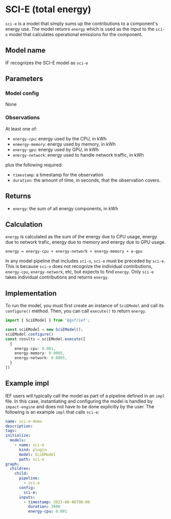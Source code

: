 # SCI-E (total energy)

`sci-e` is a model that simply sums up the contributions to a component's energy use. The model retunrs `energy` which is used as the input to the `sci-o` model that calculates operational emissions for the component.

## Model name

IF recognizes the SCI-E model as `sci-e` 

## Parameters

### Model config

None

### Observations
At least one of:
- `energy-cpu`: energy used by the CPU, in kWh
- `enmergy-memory`: energy used by memory, in kWh
- `energy-gpu`: energy used by GPU, in kWh
- `energy-network`: energy used to handle network traffic, in kWh

plus the following required: 
- `timestamp`: a timestamp for the observation
- `duration`: the amount of time, in seconds, that the observation covers.

## Returns

- `energy`: the sum of all energy components, in kWh


## Calculation

`energy` is calculated as the sum of the energy due to CPU usage, energy due to network trafic, energy due to memory and energy due to GPU usage.

```
energy = energy-cpu + energy-network + energy-memory + e-gpu
```

In any model pipeline that includes `sci-o`, `sci-o` must be preceded by `sci-e`. This is because `sci-o` does not recognize the individual contributions, `energy-cpu`, `energy-network`, etc, but expects to find `energy`. Only `sci-e` takes individual contributions and returns `energy`.

## Implementation

To run the model, you must first create an instance of `SciEModel` and call its `configure()` method. Then, you can call `execute()` to return `energy`.

```typescript
import { SciEModel } from '@gsf/ief';

const sciEModel = new SciEModel();
sciEModel.configure()
const results = sciEModel.execute([
  {
    energy-cpu: 0.001,
    energy-memory: 0.0005,
    energy-network: 0.0005,
  }
])
```

## Example impl

IEF users will typically call the model as part of a pipeline defined in an `impl` file. In this case, instantiating and configuring the model is handled by `impact-engine` and does not have to be done explicitly by the user. The following is an example `impl` that calls `sci-e`:

```yaml
name: sci-e-demo
description:
tags:
initialize:
  models:
    - name: sci-e
      kind: plugin
      model: SciEModel
      path: sci-e
graph:
  children:
    child:
      pipeline:
        - sci-e
      config:
        sci-e:
      inputs:
        - timestamp: 2023-08-06T00:00
          duration: 3600
          energy-cpu: 0.001

```